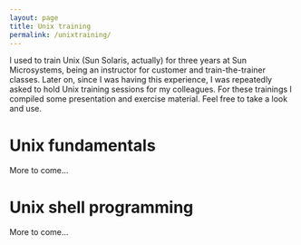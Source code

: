```yaml
---
layout: page
title: Unix training
permalink: /unixtraining/
---
```


I used to train Unix (Sun Solaris, actually) for three years at Sun Microsystems, being an
instructor for customer and train-the-trainer classes.
Later on, since I was having this experience, I was repeatedly asked to hold Unix training sessions
for my colleagues. For these trainings I compiled some presentation and exercise material.
Feel free to take a look and use.

# Unix fundamentals

More to come...

# Unix shell programming

More to come...